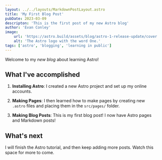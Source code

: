 ```yaml
---
layout: ../../layouts/MarkdownPostLayout.astro
title: 'My First Blog Post'
pubDate: 2023-03-09
descripton: 'This is the first post of my new Astro blog'
author: 'Evan Conley'
image:
    url: 'https://astro.build/assets/blog/astro-1-release-update/cover.jpeg'
    alt: 'The Astro logo with the word One.'
tags: ['astro', 'blogging', 'learning in public']
---
```

Welcome to my _new blog_ about learning Astro!

## What I've accomplished 

1. **Installing Astro**: I created a new Astro project and set up my online accounts.

2. **Making Pages**: I then learned how to make pages by creating new `.astro` files and placing them in the `src/pages/` folder.

3. **Making Blog Posts**: This is my first blog post! I now have Astro pages and Markdown posts!

## What's next

I will finish the Astro tutorial, and then keep adding more posts. Watch this space for more to come.
